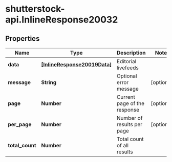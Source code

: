# shutterstock-api.InlineResponse20032

## Properties
Name | Type | Description | Notes
------------ | ------------- | ------------- | -------------
**data** | [**[InlineResponse20019Data]**](InlineResponse20019Data.md) | Editorial livefeeds | 
**message** | **String** | Optional error message | [optional] 
**page** | **Number** | Current page of the response | [optional] 
**per_page** | **Number** | Number of results per page | [optional] 
**total_count** | **Number** | Total count of all results | 


